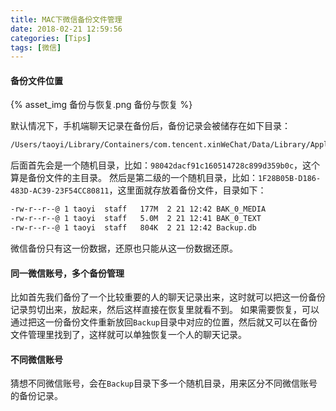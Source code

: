 ```yaml
---
title: MAC下微信备份文件管理
date: 2018-02-21 12:59:56
categories: [Tips]
tags: [微信]
---
```


#### 备份文件位置
{% asset_img 备份与恢复.png 备份与恢复 %}

  <!--more-->

默认情况下，手机端聊天记录在备份后，备份记录会被储存在如下目录：
```bash
/Users/taoyi/Library/Containers/com.tencent.xinWeChat/Data/Library/Application\ Support/com.tencent.xinWeChat/2.0b4.0.9/Backup/
```
后面首先会是一个随机目录，比如：``98042dacf91c160514728c899d359b0c``，这个算是备份文件的主目录。
然后是第二级的一个随机目录，比如：``1F28B05B-D186-483D-AC39-23F54CC80811``，这里面就存放着备份文件，目录如下：
```bash
-rw-r--r--@ 1 taoyi  staff   177M  2 21 12:42 BAK_0_MEDIA
-rw-r--r--@ 1 taoyi  staff   5.0M  2 21 12:41 BAK_0_TEXT
-rw-r--r--@ 1 taoyi  staff   804K  2 21 12:42 Backup.db
```
微信备份只有这一份数据，还原也只能从这一份数据还原。

#### 同一微信账号，多个备份管理
比如首先我们备份了一个比较重要的人的聊天记录出来，这时就可以把这一份备份记录剪切出来，放起来，然后这样直接在恢复里就看不到。
如果需要恢复，可以通过把这一份备份文件重新放回``Backup``目录中对应的位置，然后就又可以在备份文件管理里找到了，这样就可以单独恢复一个人的聊天记录。

#### 不同微信账号
猜想不同微信账号，会在``Backup``目录下多一个随机目录，用来区分不同微信账号的备份记录。